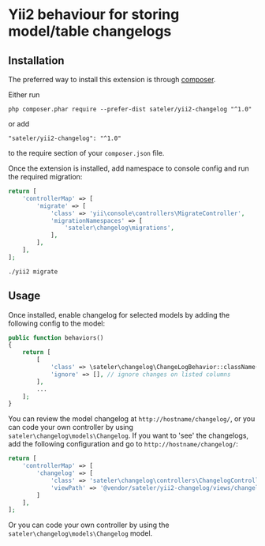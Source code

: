 Yii2 behaviour for storing model/table changelogs
===========================


Installation
------------

The preferred way to install this extension is through [composer](http://getcomposer.org/download/).

Either run

```
php composer.phar require --prefer-dist sateler/yii2-changelog "^1.0"
```

or add

```
"sateler/yii2-changelog": "^1.0"
```

to the require section of your `composer.json` file.

Once the extension is installed, add namespace to console config and run the required migration:

```php
return [
    'controllerMap' => [
        'migrate' => [
            'class' => 'yii\console\controllers\MigrateController',
            'migrationNamespaces' => [
                'sateler\changelog\migrations',
            ],
        ],
    ],
];
```

`./yii2 migrate`


Usage
-----

Once installed, enable changelog for selected models by adding the following config to the model:
```php
public function behaviors()
{
    return [
        [
            'class' => \sateler\changelog\ChangeLogBehavior::className(),
            'ignore' => [], // ignore changes on listed columns
        ],
        ...
    ];
}
```

You can review the model changelog at `http://hostname/changelog/`, or you can code your own controller
by using `sateler\changelog\models\Changelog`.
If you want to 'see' the changelogs, add the following configuration and go to `http://hostname/changelog/`:

```php
return [
    'controllerMap' => [
        'changelog' => [
            'class' => 'sateler\changelog\controllers\ChangelogController',
            'viewPath' => '@vendor/sateler/yii2-changelog/views/changelog',
        ]
    ],
];
```

Or you can code your own controller by using the `sateler\changelog\models\Changelog` model.

